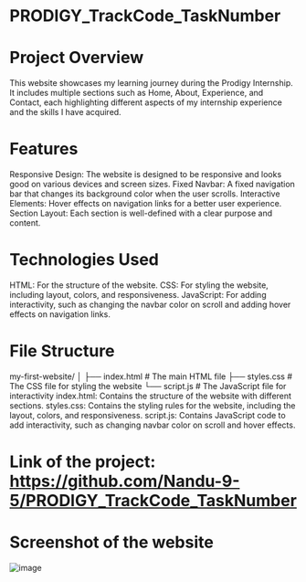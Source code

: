 # PRODIGY_TrackCode_TaskNumber

# Project Overview

This website showcases my learning journey during the Prodigy Internship. It includes multiple sections such as Home, About, Experience, and Contact, each highlighting different aspects of my internship experience and the skills I have acquired.

# Features

Responsive Design: The website is designed to be responsive and looks good on various devices and screen sizes.
Fixed Navbar: A fixed navigation bar that changes its background color when the user scrolls.
Interactive Elements: Hover effects on navigation links for a better user experience.
Section Layout: Each section is well-defined with a clear purpose and content.

# Technologies Used

HTML: For the structure of the website.
CSS: For styling the website, including layout, colors, and responsiveness.
JavaScript: For adding interactivity, such as changing the navbar color on scroll and adding hover effects on navigation links.

# File Structure

my-first-website/
│
├── index.html        # The main HTML file
├── styles.css        # The CSS file for styling the website
└── script.js         # The JavaScript file for interactivity
index.html: Contains the structure of the website with different sections.
styles.css: Contains the styling rules for the website, including the layout, colors, and responsiveness.
script.js: Contains JavaScript code to add interactivity, such as changing navbar color on scroll and hover effects.

# Link of the project: https://github.com/Nandu-9-5/PRODIGY_TrackCode_TaskNumber

# Screenshot of the website

![image](https://github.com/Nandu-9-5/PRODIGY_TrackCode_TaskNumber/assets/168712637/73ee33cb-1b94-4ae8-bdfa-8078a1b579e7)

